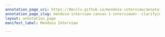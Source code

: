 ```yaml
---
annotation_page_uri: https://Amcclu.github.io/mendoza-interview/annotations/mendoza-interview-canvas-1-interviewer--clarifying.json
annotation_page_slug: mendoza-interview-canvas-1-interviewer--clarifying
layout: annotation_page
manifest_label: Mendoza Interview

---
```

